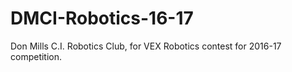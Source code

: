 # DMCI-Robotics-16-17
Don Mills C.I. Robotics Club, for VEX Robotics contest for 2016-17 competition.
